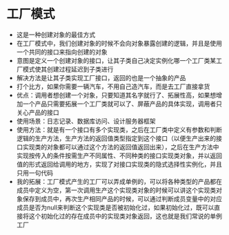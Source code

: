 # 工厂模式
- 这是一种创建对象的最佳方式
- 在工厂模式中，我们创建对象的时候不会向对象暴露创建的逻辑，并且是使用一个共同的接口来指向创建的对象
- 意图是定义一个创建对象的接口，让其子类自己决定实例化哪一个工厂类某工厂模式使其创建过程延迟到子类进行
- 解决方法是让其子类实现工厂接口，返回的也是一个抽象的产品
- 打个比方，如果你需要一辆汽车，不用自己造汽车，而是去工厂直接拿货
- 优点：调用者想创建一个对象，只要知道其名字就行了、拓展性高，如果想增加一个产品只需要拓展一个工厂类就可以了、屏蔽产品的具体实现，调用者只关心产品的接口
- 使用场景：日志记录、数据库访问、设计服务器框架
- 使用方法：就是有一个接口有多个实现类，之后在工厂类中定义有参数和判断逻辑的生产方法，生产方法的返回值类型指定到这个接口（以便生产出来的接口实现类的对象都可以通过这个方法的返回值返回出来），之后在生产方法中实现按传入的条件按需生产不同属性、不同种类的接口实现类对象，并以返回值的形式返回给调用的地方，实现了对接口实现类的隐式选择性实例化，并且只用一句代码
- 我的拓展：工厂模式产生的工厂可以弄成单例的，可以将各种类型的产品都在成员中定义为空，第一次调用生产这个实现类对象的时候可以讲这个实现类对象保存到成员中，再次生产相同产品的时候，可以通过判断成员变量中的对应成员是否为null来判断这个实现类是否被初始化过，如果初始化过，既可以直接将这个初始化过的存在成员中的实现类对象返回，这也就是我们常说的单例工厂